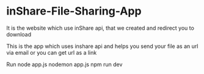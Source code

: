 # inShare-File-Sharing-App
It is the website which use inShare api, that we created and redirect you to download 


This is the app which uses inshare api and helps you send your file as an url via email or you can get url as a link


Run 
  node app.js
  nodemon app.js
  npm run dev
